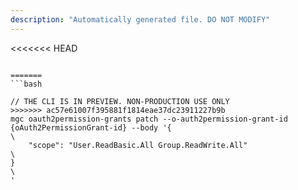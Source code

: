 ```yaml
---
description: "Automatically generated file. DO NOT MODIFY"
---
```


<<<<<<< HEAD
```cli

=======
```bash

// THE CLI IS IN PREVIEW. NON-PRODUCTION USE ONLY
>>>>>>> ac57e61007f395881f1814eae37dc23911227b9b
mgc oauth2permission-grants patch --o-auth2permission-grant-id {oAuth2PermissionGrant-id} --body '{\
    "scope": "User.ReadBasic.All Group.ReadWrite.All"\
}\
'

```